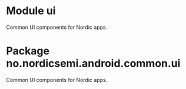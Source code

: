 # Module ui

Common UI components for Nordic apps.

# Package no.nordicsemi.android.common.ui

Common UI components for Nordic apps.